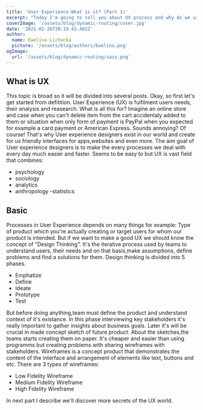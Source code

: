 ```yaml
---
title: 'User Experience-What is it? (Part 1)'
excerpt: "Today I'm going to tell you about UX process and why do we use it for applications and websites design. I will also shortly describe the methods used at each stage. Enjoy reading!"
coverImage: '/assets/blog/dynamic-routing/cover.jpg'
date: '2021-02-26T20:19:43.402Z'
author:
  name: Ewelina Lichocka
  picture: '/assets/blog/authors/Ewelina.png'
ogImage:
  url: '/assets/blog/dynamic-routing/sass.png'
--- 
```


## What is UX ##
This topic is broad so it will be divided into several posts.
Okay, so first let's get started from defitition. User Experience (UX) is fulfilment users needs, their analysis and reasearch. What is all this for? Imagine an online store and case when you can't delete item from the cart accidentaly added to them or situation when only form of payment is PayPal when you expected for example a card payment or American Express. Sounds annoying? Of course! That's why User experience designers exist in our world and create for us friendly interfaces for apps,websites and even more. The aim goal of User experience designers is to make the every processes we deal with every day much easier and faster. Seems to be easy to but UX is vast field that combines:
- psychology
- sociology
- analytics
- anthropology
-statistics

## Basic ##
Processes in User Experience depends on many things for example: Type of product which you're actually creating or target users for whom our product is intended. But if we want to make a good UX we should know the concept of "Design Thinking". It's the iterative process used by teams to understand users, their needs and on that basis,make assumptions, define problems and find a solutions for them. Design thinking is divided into 5 phases.  

- Emphatize
- Define
- Ideate
- Prototype
- Test  

But before doing anything,team must define the product and understand context of it's existance. In this phase interviewing key stakeholders it's really important to gather insights about business goals. Later it's will be crucial in made concept sketch of future product. About the sketches,the teams starts creating them on paper. It's cheaper and easier than using programms but creating problems with sharing wireframes with stakeholders. Wireframes is a concept product that demonstrates the content of the interface and arrangement of elements like text, buttons and etc. There are 3 types of wireframes:  
- Low Fidelity Wireframe
- Medium Fidelity Wireframe
- High Fidelity Wireframe  

In next part I describe we'll discover more secrets of the UX world.